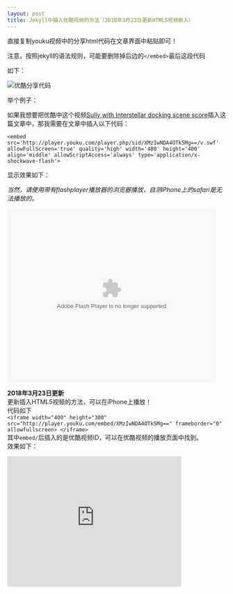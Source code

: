 ```yaml
---
layout: post
title: Jekyll中插入优酷视频的方法（2018年3月23日更新HTML5视频嵌入）
---
```


直接复制youku视频中的分享html代码在文章界面中粘贴即可！  

注意，按照jekyll的语法规则，可能要删除掉后边的`</embed>`最后这段代码

如下：

![优酷分享代码](http://7xqrll.com1.z0.glb.clouddn.com/20180224-%E5%88%86%E4%BA%AB%E4%BB%A3%E7%A0%81.png)  

<!--more-->

举个例子：

如果我想要把优酷中这个视频[Sully with Interstellar docking scene score](https://v.youku.com/v_show/id_XMzIwNDA4OTk5Mg==.html?spm=a2hzp.8253869.0.0)插入这篇文章中，那我需要在文章中插入以下代码：

`<embed src='http://player.youku.com/player.php/sid/XMzIwNDA4OTk5Mg==/v.swf' allowFullScreen='true' quality='high' width='480' height='400' align='middle' allowScriptAccess='always' type='application/x-shockwave-flash'>`

显示效果如下：    

*当然，请使用带有flashplayer播放器的浏览器播放，自测iPhone上的safari是无法播放的。*  

<embed src='http://player.youku.com/player.php/sid/XMzIwNDA4OTk5Mg==/v.swf' allowFullScreen='true' quality='high' width='480' height='400' align='middle' allowScriptAccess='always' type='application/x-shockwave-flash'>

**2018年3月23日更新**    
更新插入HTML5视频的方法，可以在iPhone上播放！    
代码如下    
`<iframe width="400" height="300" src="http://player.youku.com/embed/XMzIwNDA4OTk5Mg==" frameborder="0" allowfullscreen> </iframe>`    
其中`embed/`后插入的是优酷视频ID，可以在优酷视频的播放页面中找到。    
效果如下：    
<iframe width="400" height="300" src="http://player.youku.com/embed/XMzIwNDA4OTk5Mg==" frameborder="0" allowfullscreen> </iframe>


